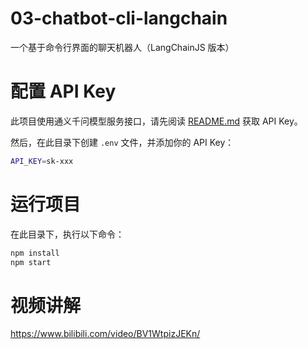 # 03-chatbot-cli-langchain

一个基于命令行界面的聊天机器人（LangChainJS 版本）

# 配置 API Key

此项目使用通义千问模型服务接口，请先阅读 [README.md](../README.md#模型服务和-api-key-说明) 获取 API Key。

然后，在此目录下创建 `.env` 文件，并添加你的 API Key：

```bash
API_KEY=sk-xxx
```

# 运行项目

在此目录下，执行以下命令：

```bash
npm install
npm start
```

# 视频讲解

https://www.bilibili.com/video/BV1WtpizJEKn/
